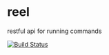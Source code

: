 reel
=======

restful api for running commands

[![Build Status](https://secure.travis-ci.org/fishin/reel.svg)](http://travis-ci.org/fishin/reel)
